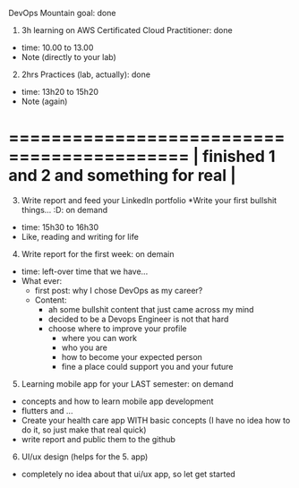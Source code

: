 DevOps Mountain goal: done
1. 3h learning on AWS Certificated Cloud Practitioner: done
- time: 10.00 to 13.00
- Note (directly to your lab)

2. 2hrs Practices (lab, actually): done
- time: 13h20 to 15h20
- Note (again)

===========================================
| finished 1 and 2 and something for real |
===========================================


3. Write report and feed your LinkedIn portfolio *Write your first bullshit things... :D: on demand
- time: 15h30 to 16h30
- Like, reading and writing for life

4. Write report for the first week: on demain
- time: left-over time that we have...
- What ever: 
    + first post: why I chose DevOps as my career?
    + Content: 
        + ah some bullshit content that just came across my mind
        + decided to be a Devops Engineer is not that hard
        + choose where to improve your profile 
            + where you can work
            + who you are
            + how to become your expected person
            + fine a place could support you and your future

5. Learning mobile app for your LAST semester: on demand
- concepts and how to learn mobile app development
- flutters and ... 
- Create your health care app WITH basic concepts (I have no idea how to do it, so just make that real quick)
- write report and public them to the github

6. UI/ux design (helps for the 5. app)
- completely no idea about that ui/ux app, so let get started
